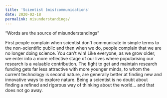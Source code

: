 ```yaml
---
title: 'Scientist (mis)communications'
date: 2020-02-18
permalink: misunderstandings/
---
```



“Words are the source of misunderstandings”

First people complain when scientist don't communicate in simple terms to the non-scientific public and then when we do, people complain that we are no longer doing science. You can't win! Like everyone, as we grow older, we enter into a more reflective stage of our lives where popularising our research is a valuable contribution. The fight to get and maintain research funding gets far less attractive with more younger minds, to whom the current technology is second nature, are generally better at finding new and innovative ways to explore nature. Being a scientist is no doubt about finding a refined and rigorous way of thinking about the world... and that does not go away.
